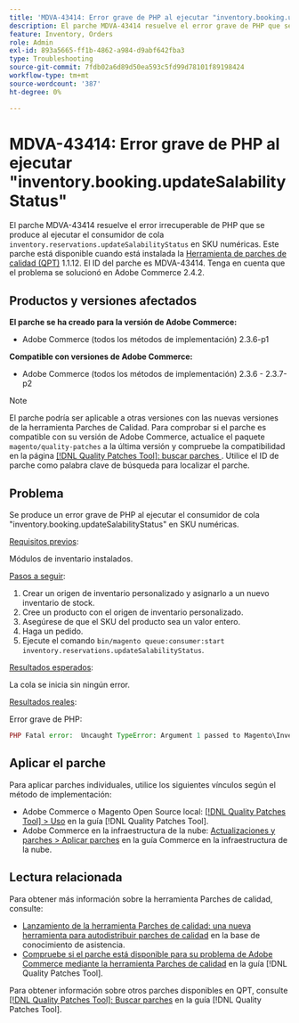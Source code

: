 ```yaml
---
title: 'MDVA-43414: Error grave de PHP al ejecutar "inventory.booking.updateSalabilityStatus"'
description: El parche MDVA-43414 resuelve el error grave de PHP que se produce al ejecutar el consumidor de cola "inventory.booking.updateSalabilityStatus" en los SKU numéricos. Este parche está disponible cuando está instalada la [Quality Patches Tool (QPT)](https://experienceleague.adobe.com/en/docs/commerce-operations/tools/quality-patches-tool/quality-patches-tool-to-self-serve-quality-patches) 1.1.12. El ID del parche es MDVA-43414. Tenga en cuenta que el problema se solucionó en Adobe Commerce 2.4.2.
feature: Inventory, Orders
role: Admin
exl-id: 893a5665-ff1b-4862-a984-d9abf642fba3
type: Troubleshooting
source-git-commit: 7fdb02a6d89d50ea593c5fd99d78101f89198424
workflow-type: tm+mt
source-wordcount: '387'
ht-degree: 0%

---
```


# MDVA-43414: Error grave de PHP al ejecutar &quot;inventory.booking.updateSalabilityStatus&quot;

El parche MDVA-43414 resuelve el error irrecuperable de PHP que se produce al ejecutar el consumidor de cola `inventory.reservations.updateSalabilityStatus` en SKU numéricas. Este parche está disponible cuando está instalada la [Herramienta de parches de calidad (QPT)](https://experienceleague.adobe.com/en/docs/commerce-operations/tools/quality-patches-tool/quality-patches-tool-to-self-serve-quality-patches) 1.1.12. El ID del parche es MDVA-43414. Tenga en cuenta que el problema se solucionó en Adobe Commerce 2.4.2.

## Productos y versiones afectados

**El parche se ha creado para la versión de Adobe Commerce:**

* Adobe Commerce (todos los métodos de implementación) 2.3.6-p1

**Compatible con versiones de Adobe Commerce:**

* Adobe Commerce (todos los métodos de implementación) 2.3.6 - 2.3.7-p2

>[!NOTE]
>
>El parche podría ser aplicable a otras versiones con las nuevas versiones de la herramienta Parches de Calidad. Para comprobar si el parche es compatible con su versión de Adobe Commerce, actualice el paquete `magento/quality-patches` a la última versión y compruebe la compatibilidad en la página [[!DNL Quality Patches Tool]: buscar parches ](https://experienceleague.adobe.com/en/docs/commerce-operations/tools/quality-patches-tool/quality-patches-tool-to-self-serve-quality-patches). Utilice el ID de parche como palabra clave de búsqueda para localizar el parche.

## Problema

Se produce un error grave de PHP al ejecutar el consumidor de cola &quot;inventory.booking.updateSalabilityStatus&quot; en SKU numéricas.

<u>Requisitos previos</u>:

Módulos de inventario instalados.

<u>Pasos a seguir</u>:

1. Crear un origen de inventario personalizado y asignarlo a un nuevo inventario de stock.
1. Cree un producto con el origen de inventario personalizado.
1. Asegúrese de que el SKU del producto sea un valor entero.
1. Haga un pedido.
1. Ejecute el comando `bin/magento queue:consumer:start inventory.reservations.updateSalabilityStatus`.

<u>Resultados esperados</u>:

La cola se inicia sin ningún error.

<u>Resultados reales</u>:

Error grave de PHP:

```PHP
PHP Fatal error:  Uncaught TypeError: Argument 1 passed to Magento\InventoryIndexer\Model\Queue\UpdateIndexSalabilityStatus\IndexProcessor::getIndexSalabilityStatus() must be of the type string, int given, called in /vendor/magento/module-inventory-indexer/Model/Queue/UpdateIndexSalabilityStatus/IndexProcessor.php on line 119 and defined in /vendor/magento/module-inventory-indexer/Model/Queue/UpdateIndexSalabilityStatus/IndexProcessor.php:136
```

## Aplicar el parche

Para aplicar parches individuales, utilice los siguientes vínculos según el método de implementación:

* Adobe Commerce o Magento Open Source local: [[!DNL Quality Patches Tool] > Uso](/help/tools/quality-patches-tool/usage.md) en la guía [!DNL Quality Patches Tool].
* Adobe Commerce en la infraestructura de la nube: [Actualizaciones y parches > Aplicar parches](https://experienceleague.adobe.com/docs/commerce-cloud-service/user-guide/develop/upgrade/apply-patches.html) en la guía Commerce en la infraestructura de la nube.

## Lectura relacionada

Para obtener más información sobre la herramienta Parches de calidad, consulte:

* [Lanzamiento de la herramienta Parches de calidad: una nueva herramienta para autodistribuir parches de calidad](https://experienceleague.adobe.com/en/docs/commerce-operations/tools/quality-patches-tool/quality-patches-tool-to-self-serve-quality-patches) en la base de conocimiento de asistencia.
* [Compruebe si el parche está disponible para su problema de Adobe Commerce mediante la herramienta Parches de calidad](/help/tools/quality-patches-tool/patches-available-in-qpt/check-patch-for-magento-issue-with-magento-quality-patches.md) en la guía [!DNL Quality Patches Tool].

Para obtener información sobre otros parches disponibles en QPT, consulte [[!DNL Quality Patches Tool]: Buscar parches](https://experienceleague.adobe.com/tools/commerce-quality-patches/index.html) en la guía [!DNL Quality Patches Tool].
